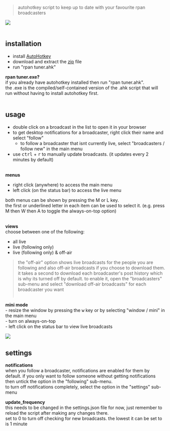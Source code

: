 > autohotkey script to keep up to date with your favourite rpan broadcasters   

<a href="url"><img src="https://i.imgur.com/4fU3lMF.png"></a><br></br>  

## installation  
- install [AutoHotkey](https://www.autohotkey.com)  
- download and extract the [zip](https://github.com/davebrny/rpan-tuner/archive/master.zip) file  
- run "rpan tuner.ahk"  

**rpan tuner.exe?**   
if you already have autohotkey installed then run "rpan tuner.ahk".  
the .exe is the compiled/self-contained version of the .ahk script that will run without having to install autohotkey first.   
&nbsp;


## usage  

- double click on a broadcast in the list to open it in your browser  
- to get desktop notifications for a broadcaster, right click their name and select "follow"  
    + to follow a broadcaster that isnt currently live, select "broadcasters / follow new" in the main menu 
- use  <kbd>ctrl</kbd> + <kbd>r</kbd> to manually update broadcasts. (it updates every 2 minutes by default)  
&nbsp;


**menus**  
- right click (anywhere) to access the main menu  
- left click (on the status bar) to access the live menu  

both menus can be shown by pressing the M or L key.  
the first or underlined letter in each item can be used to select it. (e.g. press M then W then A to toggle the always-on-top option)  
&nbsp;


**views**  
choose between one of the following:  

- all live  
- live (following only)  
- live (following only) & off-air  

> the "off-air" option shows live broadcasts for the people you are following and also off-air broadcasts if you choose to download them. it takes a second to download each broadcaster's post history which is why its turned off by default. to enable it, open the "broadcasters" sub-menu and select "download off-air broadcasts" for each broadcaster you want  
&nbsp;


**mini mode**  
\- resize the window by pressing the <kbd>w</kbd> key or by selecting "window / mini" in the main menu  
\- turn on always-on-top  
\- left click on the status bar to view live broadcasts  

<a href="url"><img src="https://i.imgur.com/rxUTM86.png"></a>
&nbsp;


## settings  

**notifications**  
when you follow a broadcaster, notifications are enabled for them by default. if you only want to follow someone without getting notifications then untick the option in the "following" sub-menu.  
to turn off notifications completely, select the option in the "settings" sub-menu  


**update_frequency**  
this needs to be changed in the settings.json file for now, just remember to reload the script after making any changes there.   
set to 0 to turn off checking for new broadcasts. the lowest it can be set to is 1 minute  